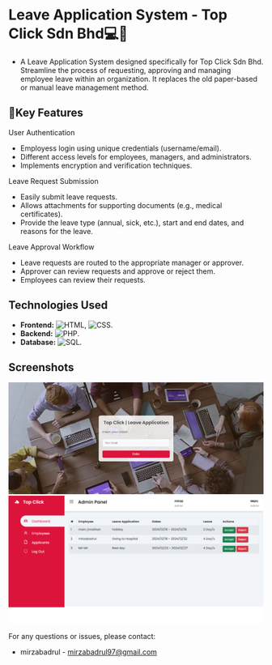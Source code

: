 # Leave Application System - Top Click Sdn Bhd💻💉

- A Leave Application System designed specifically for Top Click Sdn Bhd. Streamline the process of requesting, approving and managing employee leave within an organization. It replaces the old paper-based or manual leave management method.

## 📃Key Features

User Authentication

- Employess login using unique credentials (username/email).
- Different access levels for employees, managers, and administrators.
- Implements encryption and verification techniques.
  
Leave Request Submission

- Easily submit leave requests.
- Allows attachments for supporting documents (e.g., medical certificates).
- Provide the leave type (annual, sick, etc.), start and end dates, and reasons for the leave.
  
Leave Approval Workflow

- Leave requests are routed to the appropriate manager or approver.
- Approver can review requests and approve or reject them.
- Employees can review their requests.

## Technologies Used

* **Frontend:** ![HTML](https://img.shields.io/badge/HTML5-E34F26?style=for-the-badge&logo=html5&logoColor=white), ![CSS](https://img.shields.io/badge/CSS3-1572B6?style=for-the-badge&logo=css3&logoColor=white).
* **Backend:**  ![PHP](https://img.shields.io/badge/PHP-777BB4?style=for-the-badge&logo=php&logoColor=white).
* **Database:** ![SQL](https://img.shields.io/badge/SQL-025E8C?style=for-the-badge&logo=sqlite&logoColor=white).

## Screenshots

![Leave Application Homepage](https://github.com/mirzabadrul/leaveApplication/blob/7e3e2e7dddaee7b7099c7e5cf0f106c371d13928/homepage.png)
![Leave Approval Dashboard](https://github.com/mirzabadrul/leaveApplication/blob/0f82ecbd2befd9c37bee5b48b606e655f8d89758/dashboard.png)


For any questions or issues, please contact:

* mirzabadrul - mirzabadrul97@gmail.com
  

  
 

